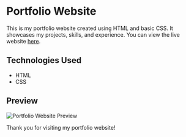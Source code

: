 # Portfolio Website

This is my portfolio website created using HTML and basic CSS. It showcases my projects, skills, and experience. You can view the live website [here](https://your-portfolio-website-url.com).

## Technologies Used

- HTML
- CSS

## Preview

![Portfolio Website Preview](path/to/preview/image.png)

Thank you for visiting my portfolio website!
